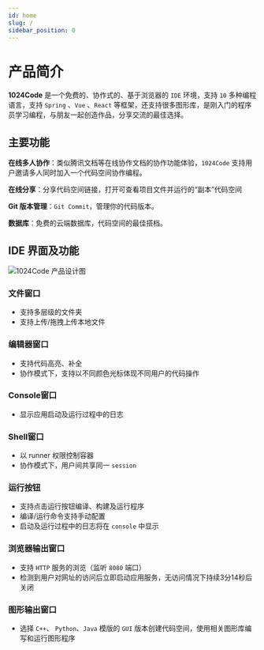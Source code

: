 ```yaml
---
id: home
slug: /
sidebar_position: 0
---
```

# 产品简介

 **1024Code** 是一个免费的、协作式的、基于浏览器的 `IDE` 环境，支持 `10` 多种编程语言，支持 `Spring` 、`Vue` 、`React` 等框架，还支持很多图形库，是刚入门的程序员学习编程，与朋友一起创造作品，分享交流的最佳选择。

## 主要功能


**在线多人协作**：类似腾讯文档等在线协作文档的协作功能体验，`1024Code` 支持用户邀请多人同时加入一个代码空间协作编程。


**在线分享**：分享代码空间链接，打开可查看项目文件并运行的“副本”代码空间


**Git 版本管理**：`Git Commit`，管理你的代码版本。


**数据库**：免费的云端数据库，代码空间的最佳搭档。


##  IDE 界面及功能
![1024Code 产品设计图](https://1024-staging-1258723534.cos.ap-guangzhou.myqcloud.com/doc_assets/3261657782484_.pic_hd.jpg)

### **文件窗口**

* 支持多层级的文件夹
* 支持上传/拖拽上传本地文件

### **编辑器窗口**

* 支持代码高亮、补全
* 协作模式下，支持以不同颜色光标体现不同用户的代码操作

### **Console窗口**

- 显示应用启动及运行过程中的日志

### **Shell窗口**

* 以 runner 权限控制容器
* 协作模式下，用户间共享同一 `session`

### **运行按钮**

* 支持点击运行按钮编译、构建及运行程序
* 编译/运行命令支持手动配置
* 启动及运行过程中的日志将在 `console` 中显示

### **浏览器输出窗口**

* 支持 `HTTP` 服务的浏览（监听 `8080` 端口）
* 检测到用户对网址的访问后立即启动应用服务，无访问情况下持续3分14秒后关闭


### **图形输出窗口**

* 选择 `C++`、 `Python`、`Java` 模版的 `GUI` 版本创建代码空间，使用相关图形库编写和运行图形程序
